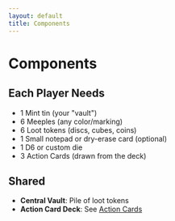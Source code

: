 ```yaml
---
layout: default
title: Components
---
```


<link rel="stylesheet" href="assets/style.css">

<div class="ttrpg-container">

# Components

<div class="ttrpg-box">

## Each Player Needs

- 1 Mint tin (your "vault")
- 6 Meeples (any color/marking)
- 6 Loot tokens (discs, cubes, coins)
- 1 Small notepad or dry-erase card (optional)
- 1 D6 or custom die
- 3 Action Cards (drawn from the deck)

## Shared

- **Central Vault**: Pile of loot tokens
- **Action Card Deck**: See [Action Cards](action-cards.html)

</div>

</div>
